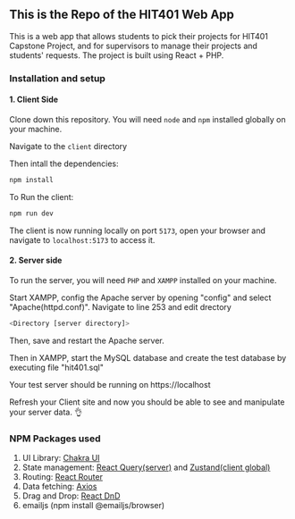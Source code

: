 ## This is the Repo of the HIT401 Web App

This is a web app that allows students to pick their projects for HIT401 Capstone Project, and for supervisors to manage their projects and students' requests. The project is built using React + PHP.

### Installation and setup

#### 1. Client Side

Clone down this repository. You will need `node` and `npm` installed globally on your machine.

Navigate to the `client` directory

Then intall the dependencies:

```bash
npm install
```

To Run the client:

```bash
npm run dev
```

The client is now running locally on port `5173`, open your browser and navigate to `localhost:5173` to access it.

#### 2. Server side

To run the server, you will need `PHP` and `XAMPP` installed on your machine.

Start XAMPP, config the Apache server by opening "config" and select "Apache(httpd.conf)". Navigate to line 253 and edit drectory

```bash
<Directory [server directory]>
```

Then, save and restart the Apache server.

Then in XAMPP, start the MySQL database and create the test database by executing file "hit401.sql"

Your test server should be running on https://localhost

Refresh your Client site and now you should be able to see and manipulate your server data. 👌

### NPM Packages used

1. UI Library: [Chakra UI](https://chakra-ui.com/)
2. State management: [React Query(server)](https://tanstack.com/query/v4/?from=reactQueryV3&original=https://react-query-v3.tanstack.com/) and [Zustand(client global)](https://github.com/pmndrs/zustand)
3. Routing: [React Router](https://reactrouter.com/en/main)
4. Data fetching: [Axios](https://axios-http.com/docs/intro)
5. Drag and Drop: [React DnD](https://react-dnd.github.io/react-dnd/)
6. emailjs (npm install @emailjs/browser)
